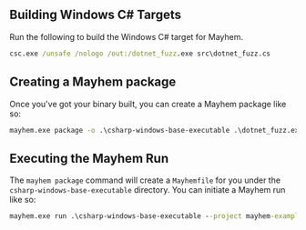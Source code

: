 ## Building Windows C# Targets

Run the following to build the Windows C# target for Mayhem.

```cmd
csc.exe /unsafe /nologo /out:/dotnet_fuzz.exe src\dotnet_fuzz.cs
```

## Creating a Mayhem package

Once you've got your binary built, you can create a Mayhem package like so:

```cmd
mayhem.exe package -o .\csharp-windows-base-executable .\dotnet_fuzz.exe
```

## Executing the Mayhem Run

The `mayhem package` command will create a `Mayhemfile` for you under the `csharp-windows-base-executable` directory. You can initiate a Mayhem run like so:

```cmd
mayhem.exe run .\csharp-windows-base-executable --project mayhem-examples --target csharp-windows-base-executable --duration 90
```

